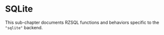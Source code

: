 # SQLite

This sub-chapter documents RZSQL functions and behaviors specific to the
`"sqlite"` backend.
